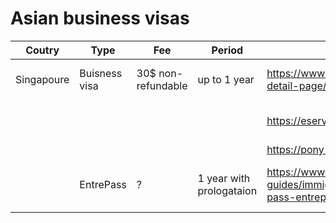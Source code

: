 # Asian business visas

| Coutry | Type | Fee | Period | Site | Variation | Docs |
| ------ | ------ | ------ | ------ | ------ | ------ | ------ |
| Singapoure | Buisness visa  | 30$ non-refundable | up to 1 year               | https://www.ica.gov.sg/enteranddeparting/before/entryvisa/visa-detail-page/russia|Individual Visa using SingPass ||
|           |               |                   |                           | https://eservices.ica.gov.sg/esvclandingpage/save|Individual Visa using CorpPass ||
|           |               |                   |                           | https://pony-visa.com/visa-consular/viza-v-singapur/ |||
|           | EntrePass      | ?                  | 1 year with prologataion   | https://www.guidemesingapore.com/business-guides/immigration/entrepreneurs/singapore-entrepreneur-pass-entrepass-scheme| Innovator, Investor, Entrepreneur, WorkPass ||

